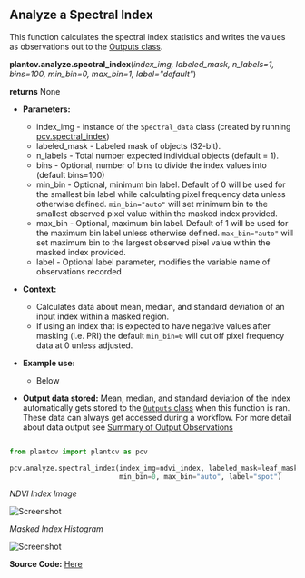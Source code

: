 ## Analyze a Spectral Index

This function calculates the spectral index statistics and writes the values as observations out to the 
[Outputs class](outputs.md).

**plantcv.analyze.spectral_index**(*index_img, labeled_mask, n_labels=1, bins=100, min_bin=0, max_bin=1, label="default"*)

**returns** None

- **Parameters:**
    - index_img     - instance of the `Spectral_data` class (created by running [pcv.spectral_index](spectral_index.md))
    - labeled_mask  - Labeled mask of objects (32-bit).
    - n_labels      - Total number expected individual objects (default = 1).
    - bins          - Optional, number of bins to divide the index values into (default bins=100) 
    - min_bin       - Optional, minimum bin label. Default of 0 will be used for the smallest bin label while calculating pixel frequency data unless otherwise defined. 
                      `min_bin="auto"` will set minimum bin to the smallest observed pixel value within the masked index provided.
    - max_bin       - Optional, maximum bin label. Default of 1 will be used for the maximum bin label unless otherwise defined. `max_bin="auto"` will set maximum bin to the largest observed pixel value within the masked index provided.
    - label         - Optional label parameter, modifies the variable name of observations recorded 

- **Context:**
    - Calculates data about mean, median, and standard deviation of an input index within a masked region. 
    - If using an index that is expected to have negative values after masking (i.e. PRI) the default `min_bin=0` will cut off pixel frequency data at 0 unless adjusted. 
- **Example use:**
    - Below
- **Output data stored:** Mean, median, and standard deviation of the index automatically gets stored to the 
    [`Outputs` class](outputs.md) when this function is ran. 
    These data can always get accessed during a workflow. For more detail about data output see [Summary of Output Observations](output_measurements.md#summary-of-output-observations)


```python

from plantcv import plantcv as pcv

pcv.analyze.spectral_index(index_img=ndvi_index, labeled_mask=leaf_mask, n_labels=2, bins=100,
                           min_bin=0, max_bin="auto", label="spot")

```

*NDVI Index Image* 

![Screenshot](img/tutorial_images/hyperspectral/NDVI_index.jpg)


*Masked Index Histogram*

![Screenshot](img/documentation_images/analyze_index/index_ndvi_hist.jpg)

**Source Code:** [Here](https://github.com/danforthcenter/plantcv/blob/main/plantcv/plantcv/analyze/spectral_index.py)
